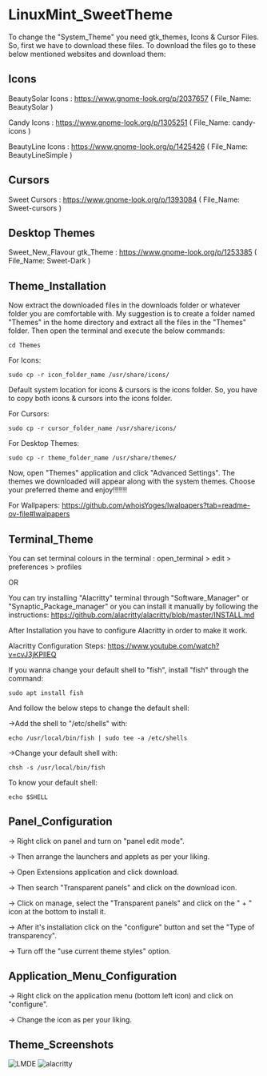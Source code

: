 
# LinuxMint_SweetTheme

To change the "System_Theme" you need gtk_themes, Icons & Cursor Files. So, first we have to download these files. To download the files go to these below mentioned websites and download them:
## Icons

BeautySolar Icons : https://www.gnome-look.org/p/2037657  ( File_Name: BeautySolar )

Candy Icons : https://www.gnome-look.org/p/1305251  ( File_Name: candy-icons )

BeautyLine Icons : https://www.gnome-look.org/p/1425426  ( File_Name: BeautyLineSimple )
## Cursors

Sweet Cursors : https://www.gnome-look.org/p/1393084 ( File_Name: Sweet-cursors )
## Desktop Themes

Sweet_New_Flavour gtk_Theme : https://www.gnome-look.org/p/1253385  ( File_Name: Sweet-Dark )
## Theme_Installation

Now extract the downloaded files in the downloads folder or whatever folder you are comfortable with. My suggestion is to create a folder named "Themes" in the home directory and extract all the files in the "Themes" folder. Then open the terminal and execute the below commands:

    cd Themes

For Icons:
    
    sudo cp -r icon_folder_name /usr/share/icons/
Default system location for icons & cursors is the icons folder. So, you have to copy both icons & cursors into the icons folder.

For Cursors:

    sudo cp -r cursor_folder_name /usr/share/icons/

For Desktop Themes:

    sudo cp -r theme_folder_name /usr/share/themes/

Now, open "Themes" application and click "Advanced Settings". The themes we downloaded will appear along with the system themes. Choose your preferred theme and enjoy!!!!!!!

For Wallpapers: https://github.com/whoisYoges/lwalpapers?tab=readme-ov-file#lwalpapers


## Terminal_Theme
You can set terminal colours in the terminal : open_terminal > edit > preferences > profiles

OR

You can try installing "Alacritty" terminal through "Software_Manager" or "Synaptic_Package_manager" or you can install it manually by following the instructions: https://github.com/alacritty/alacritty/blob/master/INSTALL.md

After Installation you have to configure Alacritty in order to make it work.

Alacritty Configuration Steps: https://www.youtube.com/watch?v=cvJ3jKPlIEQ

If you wanna change your default shell to "fish", install "fish" through the command:

    sudo apt install fish

And follow the below steps to change the default shell:

->Add the shell to "/etc/shells" with:

    echo /usr/local/bin/fish | sudo tee -a /etc/shells

->Change your default shell with:

    chsh -s /usr/local/bin/fish

To know your default shell:

    echo $SHELL


## Panel_Configuration
-> Right click on panel and turn on "panel edit mode".

-> Then arrange the launchers and applets as per your liking.

-> Open Extensions application and click download.

-> Then search "Transparent panels" and click on the download icon.

-> Click on manage, select the "Transparent panels" and click on the " + " icon at the bottom to install it.

-> After it's installation click on the "configure" button and set the "Type of transparency".

-> Turn off the "use current theme styles" option.

## Application_Menu_Configuration
-> Right click on the application menu (bottom left icon) and click on "configure".

-> Change the icon as per your liking.


## Theme_Screenshots
![LMDE](https://github.com/user-attachments/assets/42fdad51-1dbd-4aa9-83b9-493670e91fd3)
![alacritty](https://github.com/user-attachments/assets/1393673b-effd-46ee-9fb2-c40d133894aa)



